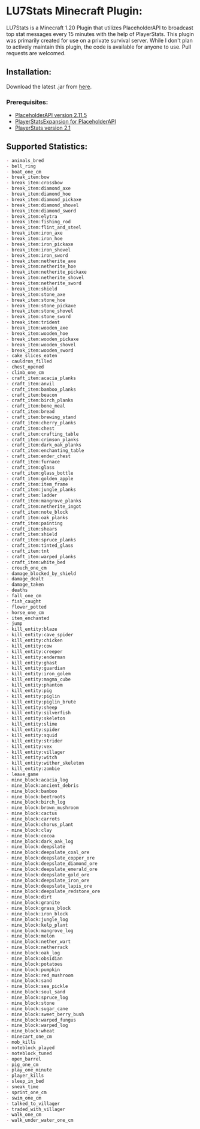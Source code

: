# LU7Stats Minecraft Plugin:

LU7Stats is a Minecraft 1.20 Plugin that utilizes PlaceholderAPI to broadcast top stat messages every 15 minutes with the help of PlayerStats. This plugin was primarily created for use on a private survival server. While I don't plan to actively maintain this plugin, the code is available for anyone to use. Pull requests are welcomed.

## Installation:

Download the latest .jar from [here](https://github.com/LuckVintage/LU7Stats/raw/main/target/lu7stats-1.0-SNAPSHOT.jar).

### Prerequisites:

- [PlaceholderAPI version 2.11.5](https://repo.extendedclip.com/content/repositories/placeholderapi/me/clip/placeholderapi/2.11.5/placeholderapi-2.11.5.jar)
- [PlayerStatsExpansion for PlaceholderAPI](https://github.com/Artemis-the-gr8/PlayerStatsExpansion)
- [PlayerStats version 2.1](https://github.com/itHotL/PlayerStats)

## Supported Statistics:

```markdown
- animals_bred
- bell_ring
- boat_one_cm
- break_item:bow
- break_item:crossbow
- break_item:diamond_axe
- break_item:diamond_hoe
- break_item:diamond_pickaxe
- break_item:diamond_shovel
- break_item:diamond_sword
- break_item:elytra
- break_item:fishing_rod
- break_item:flint_and_steel
- break_item:iron_axe
- break_item:iron_hoe
- break_item:iron_pickaxe
- break_item:iron_shovel
- break_item:iron_sword
- break_item:netherite_axe
- break_item:netherite_hoe
- break_item:netherite_pickaxe
- break_item:netherite_shovel
- break_item:netherite_sword
- break_item:shield
- break_item:stone_axe
- break_item:stone_hoe
- break_item:stone_pickaxe
- break_item:stone_shovel
- break_item:stone_sword
- break_item:trident
- break_item:wooden_axe
- break_item:wooden_hoe
- break_item:wooden_pickaxe
- break_item:wooden_shovel
- break_item:wooden_sword
- cake_slices_eaten
- cauldron_filled
- chest_opened
- climb_one_cm
- craft_item:acacia_planks
- craft_item:anvil
- craft_item:bamboo_planks
- craft_item:beacon
- craft_item:birch_planks
- craft_item:bone_meal
- craft_item:bread
- craft_item:brewing_stand
- craft_item:cherry_planks
- craft_item:chest
- craft_item:crafting_table
- craft_item:crimson_planks
- craft_item:dark_oak_planks
- craft_item:enchanting_table
- craft_item:ender_chest
- craft_item:furnace
- craft_item:glass
- craft_item:glass_bottle
- craft_item:golden_apple
- craft_item:item_frame
- craft_item:jungle_planks
- craft_item:ladder
- craft_item:mangrove_planks
- craft_item:netherite_ingot
- craft_item:note_block
- craft_item:oak_planks
- craft_item:painting
- craft_item:shears
- craft_item:shield
- craft_item:spruce_planks
- craft_item:tinted_glass
- craft_item:tnt
- craft_item:warped_planks
- craft_item:white_bed
- crouch_one_cm
- damage_blocked_by_shield
- damage_dealt
- damage_taken
- deaths
- fall_one_cm
- fish_caught
- flower_potted
- horse_one_cm
- item_enchanted
- jump
- kill_entity:blaze
- kill_entity:cave_spider
- kill_entity:chicken
- kill_entity:cow
- kill_entity:creeper
- kill_entity:enderman
- kill_entity:ghast
- kill_entity:guardian
- kill_entity:iron_golem
- kill_entity:magma_cube
- kill_entity:phantom
- kill_entity:pig
- kill_entity:piglin
- kill_entity:piglin_brute
- kill_entity:sheep
- kill_entity:silverfish
- kill_entity:skeleton
- kill_entity:slime
- kill_entity:spider
- kill_entity:squid
- kill_entity:strider
- kill_entity:vex
- kill_entity:villager
- kill_entity:witch
- kill_entity:wither_skeleton
- kill_entity:zombie
- leave_game
- mine_block:acacia_log
- mine_block:ancient_debris
- mine_block:bamboo
- mine_block:beetroots
- mine_block:birch_log
- mine_block:brown_mushroom
- mine_block:cactus
- mine_block:carrots
- mine_block:chorus_plant
- mine_block:clay
- mine_block:cocoa
- mine_block:dark_oak_log
- mine_block:deepslate
- mine_block:deepslate_coal_ore
- mine_block:deepslate_copper_ore
- mine_block:deepslate_diamond_ore
- mine_block:deepslate_emerald_ore
- mine_block:deepslate_gold_ore
- mine_block:deepslate_iron_ore
- mine_block:deepslate_lapis_ore
- mine_block:deepslate_redstone_ore
- mine_block:dirt
- mine_block:granite
- mine_block:grass_block
- mine_block:iron_block
- mine_block:jungle_log
- mine_block:kelp_plant
- mine_block:mangrove_log
- mine_block:melon
- mine_block:nether_wart
- mine_block:netherrack
- mine_block:oak_log
- mine_block:obsidian
- mine_block:potatoes
- mine_block:pumpkin
- mine_block:red_mushroom
- mine_block:sand
- mine_block:sea_pickle
- mine_block:soul_sand
- mine_block:spruce_log
- mine_block:stone
- mine_block:sugar_cane
- mine_block:sweet_berry_bush
- mine_block:warped_fungus
- mine_block:warped_log
- mine_block:wheat
- minecart_one_cm
- mob_kills
- noteblock_played
- noteblock_tuned
- open_barrel
- pig_one_cm
- play_one_minute
- player_kills
- sleep_in_bed
- sneak_time
- sprint_one_cm
- swim_one_cm
- talked_to_villager
- traded_with_villager
- walk_one_cm
- walk_under_water_one_cm